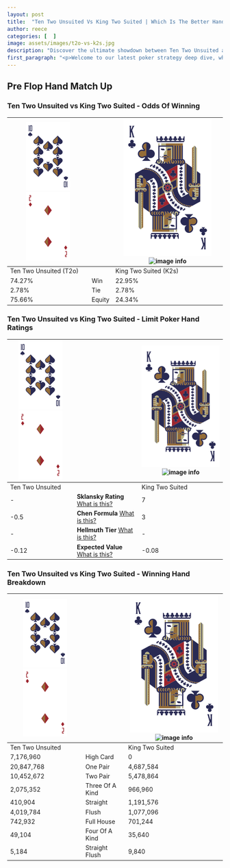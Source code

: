 ```yaml
---
layout: post
title:  "Ten Two Unsuited Vs King Two Suited | Which Is The Better Hand In Poker? A Complete Guide"
author: reece
categories: [  ]
image: assets/images/t2o-vs-k2s.jpg
description: "Discover the ultimate showdown between Ten Two Unsuited and King Two Suited in poker! Uncover the odds, strategies, and scenarios where one hand triumphs over the other. Get ready to up your poker game with this thrilling analysis."
first_paragraph: "<p>Welcome to our latest poker strategy deep dive, where we're pitting two distinct hands against each other in a high-stakes showdown: Ten Two Unsuited vs King Two Suited.</p><p>In the dynamic world of poker, every decision counts, and knowing which hand holds the upper hand is key to your success at the table.</p><p>In this article, we'll dissect these two hands, explore the scenarios where one dominates the other, and equip you with the knowledge to make strategic choices that can tip the odds in your favor.</p><p>Get ready to unravel the intriguing dynamics of these poker hands and elevate your game to new heights.</p>"
---
```




[comment]: # (sp0)

## Pre Flop Hand Match Up

<div class="table hand-ratings" markdown="1"> 



### Ten Two Unsuited vs King Two Suited - Odds Of Winning


    
| ![image info](assets/images/hand1/T.png) ![image info](assets/images/hand1/2o.png) |  | ![image info](assets/images/hand2/K.png) ![image info](assets/images/hand2/2s.png) |
| -------- | -------- | -------- |
| Ten Two Unsuited (T2o) |  | King Two Suited (K2s) |
| 74.27% | Win | 22.95% |
| 2.78% | Tie | 2.78% |
| 75.66% | Equity | 24.34% |




[comment]: # (sp1)



### Ten Two Unsuited vs King Two Suited - Limit Poker Hand Ratings


    
| ![image info](assets/images/hand1/T.png) ![image info](assets/images/hand1/2o.png) |  | ![image info](assets/images/hand2/K.png) ![image info](assets/images/hand2/2s.png) |
| -------- | -------- | -------- |
| Ten Two Unsuited |  | King Two Suited |
| - | **Sklansky Rating** [What is this?](/sklansky-rating-explained) | 7 |
| -0.5 | **Chen Formula** [What is this?](/chen-formula-explained) | 3 |
| - | **Hellmuth Tier** [What is this?](/Hellmuth-tier-explained) | - |
| -0.12 | **Expected Value** [What is this?](/expected-value-explained) | -0.08 |




[comment]: # (sp2)



### Ten Two Unsuited vs King Two Suited - Winning Hand Breakdown


    
| ![image info](assets/images/hand1/T.png) ![image info](assets/images/hand1/2o.png) |  | ![image info](assets/images/hand2/K.png) ![image info](assets/images/hand2/2s.png) |
| -------- | -------- | -------- |
| Ten Two Unsuited |  | King Two Suited |
| 7,176,960 | High Card | 0 |
| 20,847,768 | One Pair | 4,687,584 |
| 10,452,672 | Two Pair | 5,478,864 |
| 2,075,352 | Three Of A Kind | 966,960 |
| 410,904 | Straight | 1,191,576 |
| 4,019,784 | Flush | 1,077,096 |
| 742,932 | Full House | 701,244 |
| 49,104 | Four Of A Kind | 35,640 |
| 5,184 | Straight Flush | 9,840 |




[comment]: # (sp3)



</div>

[comment]: # (sp4)



[comment]: # (sp5)

